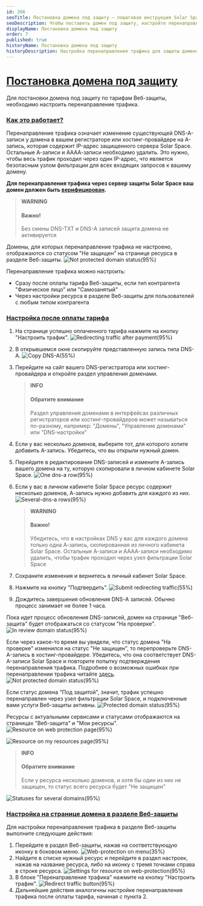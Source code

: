 ```yaml
---
id: 266
seoTitle: Постановка домена под защиту — пошаговая инструкция Solar Space
seoDescription: Чтобы поставить домен под защиту, настройте перенаправление трафика через узел фильтрации Solar Space. Это обеспечит безопасность вашего сайта или веб-приложения
displayName: Постановка домена под защиту
order: 7
published: true
historyName: Постановка домена под защиту
historyDescription: Настройка перенаправления трафика для защиты доменов
---
```


# [Постановка домена под защиту](domain-protection)

Для постановки домена под защиту по тарифам Веб-защиты, необходимо настроить перенаправление трафика. 

### [Как это работает?](how-it-works)
Перенаправление трафика означает изменение существующей DNS-A-записи у домена в вашем регистраторе или хостинг-провайдере на A-запись, которая содержит IP-адрес защищенного сервера Solar Space. Остальные А-записи и АААА-записи необходимо удалить. Это нужно, чтобы весь трафик проходил через один IP-адрес, что является безопасным узлом фильтрации для всех входящих запросов к вашему домену. 

**Для перенаправления трафика через сервер защиты Solar Space ваш домен должен быть [верифицирован]([206]).**

   > **WARNING**
   > #### Важно!
   > Без смены DNS-TXT и DNS-A записей защита домена не активируется

Домены, для которых перенаправление трафика не настроено, отображаются со статусом "Не защищен" на странице ресурса в разделе Веб-защиты.
![Not protected domain status(95%)](https://img.solarspace.pro/docs/not-protected-domain-status.jpg "Статус домена 'Не защищен'")

Перенаправление трафика можно настроить:
- Сразу после оплаты тарифа Веб-защиты, если тип контрагента "Физическое лицо" или "Самозанятый"
- Через настройки ресурса в разделе Веб-защиты для пользователей с любым типом контрагента

### [Настройка после оплаты тарифа](setting-after-payment)
1. На странице успешно оплаченного тарифа нажмите на кнопку "Настроить трафик".
![Redirecting traffic after payment(95%)](https://img.solarspace.pro/docs/redirecting-traffic-after-payment.jpg "Перенаправление траифка после оплаты")

2. В открывшемся окне скопируйте представленную запись типа DNS-А.
![Copy DNS-A(55%)](https://img.solarspace.pro/docs/copy-dns-a.jpg "Копирование DNS-A записи")

3. Перейдите на сайт вашего DNS-регистратора или хостинг-провайдера и откройте раздел управления доменами.
   > **INFO**
   > #### Обратите внимание
   > Раздел управления доменами в интерфейсах различных регистраторов или хостинг-провайдеров может называться по-разному, например: "Домены", "Управление доменами" или "DNS-настройки"

4. Если у вас несколько доменов, выберите тот, для которого хотите добавить A-запись. Убедитесь, что вы открыли нужный домен.
5. Перейдите в редактирование DNS-записей и измените A-запись вашего домена на ту, которую скопировали в личном кабинете Solar Space.
![One dns-a row(95%)](https://img.solarspace.pro/docs/one-dns-a-row.jpg "Одна DNS-A запись")
6. Если у вас в личном кабинете Solar Space ресурс содержит несколько доменов, А-запись нужно добавить для каждого из них.
![Several-dns-a rows(95%)](https://img.solarspace.pro/docs/several-dns-a-rows.jpg "Несколько DNS-A записей")
   > **WARNING**
   > #### Важно!
   > Убедитесь, что в настройках DNS у вас для каждого домена только одна А-запись, скопированная из личного кабинета Solar Space. Остальные А-записи и АААА-записи необходимо удалить, чтобы трафик проходил через узел фильтрации Solar Space   

7. Сохраните изменения и вернитесь в личный кабинет Solar Space.
8. Нажмите на кнопку "Подтвердить".
![Submit redirecting traffic(55%)](https://img.solarspace.pro/docs/submit-redirecting-traffic.jpg "Подтверждение перенаправления трафика")
9. Дождитесь завершения обновления DNS-А записей. Обычно процесс занимает не более 1 часа.

Пока идет процесс обновления DNS-записей, домен на странице "Веб-защита" будет отображаться со статусом "На проверке".
![In review domain status(95%)](https://img.solarspace.pro/docs/in-review-domain-status.jpg "Статус домена 'На проверке'")

Если через какое-то время вы увидели, что статус домена "На проверке" изменился на статус "Не защищен", то перепроверьте DNS-A-запись в хостинг-провайдере. Убедитесь, что она соответствует DNS-A-записи Solar Space и повторите попытку подтверждения перенаправления трафика. Подробнее о возможных ошибках при перенаправлении трафика читайте [здесь]([268]).
![Not protected domain status(95%)](https://img.solarspace.pro/docs/not-protected-domain-status.jpg "Статус домена 'Не защищен'")

Если статус домена "Под защитой", значит, трафик успешно перенаправлен через узел фильтрации Solar Space, и подключенные вами услуги Веб-защиты активны.
![Protected domain status(95%)](https://img.solarspace.pro/docs/protected-domain-status.jpg "Статус домена 'Под защитой'")

Ресурсы с актуальными сервисами и статусами отображаются на страницах "Веб-защита" и "Мои ресурсы".
![Resource on web protection page(95%)](https://img.solarspace.pro/docs/resource-on-web-protection-page.jpg "Ресурс на странице Веб-защиты")

![Resource on my resources page(95%)](https://img.solarspace.pro/docs/resource-on-resources-page.jpg "Ресурс на странице Мои ресурсы")

  > **INFO**
  > #### Обратите внимание
  > Если у ресурса несколько доменов, и хотя бы один из них не защищен, то статус всего ресурса будет "Не защищен"

![Statuses for several domains(95%)](https://img.solarspace.pro/docs/statuses-for-several-domains.jpg "Статусы для нескольких доменов")

### [Настройка на странице домена в разделе Веб-защиты](setting-on-web-protection)
Для настройки перенаправления трафика в разделе Веб-защиты выполните следующие действия:
1. Перейдите в раздел Веб-защиты, нажав на соответствующую иконку в боковом меню.
![Web-protection on menu(35%)](https://img.solarspace.pro/docs/web-protection-on-menu.jpg "Вкладка Веб-защиты в меню")
2. Найдите в списке нужный ресурс и перейдите в раздел настроек, нажав на название ресурса, либо на иконку с тремя точками справа в строке ресурса.
![Settings for resource on web-protection(95%)](https://img.solarspace.pro/docs/settings-for-resource-on-web-protection.jpg "Настройки ресурса для веб-защиты")
3. В блоке "Перенаправление трафика" нажмите на кнопку "Настроить трафик".
![Redirect traffic button(95%)](https://img.solarspace.pro/docs/redirect-traffic-button.jpg "Кнопка перенаправления трафика")
4. Дальнейшие действия аналогичны настройке перенаправления трафика после оплаты тарифа, начиная с пункта 2.